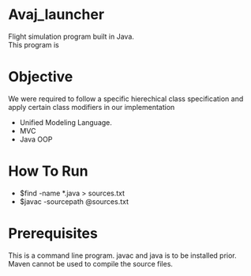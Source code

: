 # Avaj_launcher
  Flight simulation program built in Java. <br />
  This program is  <br />
# Objective <br />
  We were required to follow a specific hierechical class specification and apply certain class modifiers in our implementation <br />
  - Unified Modeling Language. <br />
  - MVC <br />
  - Java OOP <br />
  
# How To Run
- $find -name *.java > sources.txt <br />
- $javac -sourcepath @sources.txt <br />

# Prerequisites
  This is a command line program. javac and java is to be installed prior. Maven cannot be used to compile the source files. 
